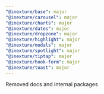```yaml
---
"@inexture/base": major
"@inexture/carousel": major
"@inexture/charts": major
"@inexture/dates": major
"@inexture/dropzone": major
"@inexture/highlight": major
"@inexture/modals": major
"@inexture/spotlight": major
"@inexture/tiptap": major
"@inexture/hook-form": major
"@inexture/toast": major
---
```


Removed docs and internal packages
